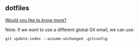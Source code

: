 ## dotfiles

[Would you like to know more?](https://github.com/thachhoang/dotfiles/wiki)

Note: if we want to use a different global Git email, we can use:

    git update-index --assume-unchanged .gitconfig
